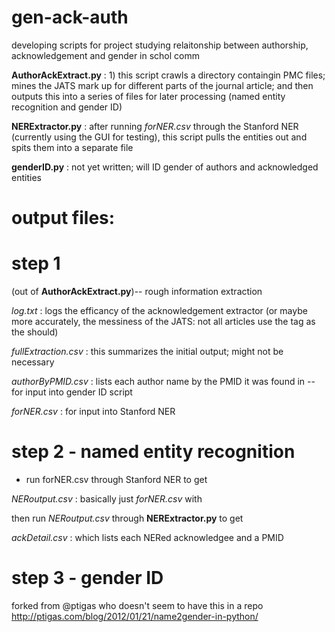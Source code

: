 gen-ack-auth
============
developing scripts for project studying relaitonship between authorship, acknowledgement and gender in schol comm

**AuthorAckExtract.py** : 1) this script crawls a directory containgin PMC files; mines the JATS mark up for different parts of the journal article; and then outputs this into a series of files for later processing (named entity recognition and gender ID)

**NERExtractor.py** : after running _forNER.csv_ through the Stanford NER (currently using the GUI for testing), this script pulls the <PERSON> entities out and spits them into a separate file

**genderID.py** : not yet written; will ID gender of authors and acknowledged entities

output files:
============
step 1 
==
(out of **AuthorAckExtract.py**)-- rough information extraction

*log.txt* : logs the efficancy of the acknowledgement extractor (or maybe more accurately, the messiness of the JATS: not all articles use the <ack> tag as the should)

*fullExtraction.csv* : this summarizes the initial output; might not be necessary

*authorByPMID.csv* : lists each author name by the PMID it was found in -- for input into gender ID script

*forNER.csv* : for input into Stanford NER

step 2 - named entity recognition
= 

- run forNER.csv through Stanford NER to get

*NERoutput.csv* : basically just *forNER.csv* with <pointy brackets> 

then run _NERoutput.csv_ through **NERExtractor.py** to get

*ackDetail.csv* : which lists each NERed acknowledgee and a PMID

step 3 - gender ID
=
forked from @ptigas who doesn't seem to have this in a repo
http://ptigas.com/blog/2012/01/21/name2gender-in-python/


